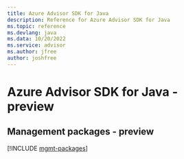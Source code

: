 ```yaml
---
title: Azure Advisor SDK for Java
description: Reference for Azure Advisor SDK for Java
ms.topic: reference
ms.devlang: java
ms.data: 10/20/2022
ms.service: advisor
ms.author: jfree
author: joshfree
---
```

# Azure Advisor SDK for Java - preview

## Management packages - preview
[!INCLUDE [mgmt-packages](advisor-mgmt-index.md)]